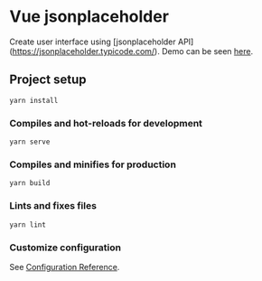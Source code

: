 # Vue jsonplaceholder
Create user interface using [jsonplaceholder API] (https://jsonplaceholder.typicode.com/). Demo can be seen [here](https://nandazman.github.io/vue-jsonplaceholder/).

## Project setup
```
yarn install
```

### Compiles and hot-reloads for development
```
yarn serve
```

### Compiles and minifies for production
```
yarn build
```

### Lints and fixes files
```
yarn lint
```

### Customize configuration
See [Configuration Reference](https://cli.vuejs.org/config/).
